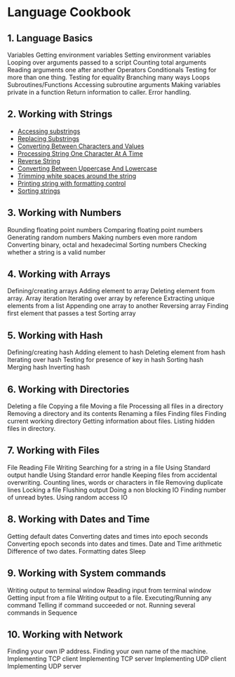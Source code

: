 # Language Cookbook

## 1. Language Basics
Variables
Getting environment variables
Setting environment variables
Looping over arguments passed to a script
Counting total arguments
Reading arguments one after another
Operators
Conditionals
Testing for more than one thing.
Testing for equality
Branching many ways
Loops
Subroutines/Functions
Accessing subroutine arguments
Making variables private in a function
Return information to caller.
Error handling.

## 2. Working with Strings 
* [Accessing substrings](Strings_AccessingSubstrings.md)
* [Replacing Substrings](Strings_ReplacingSubstrings.md)
* [Converting Between Characters and Values](Strings_ConvertingBetweenCharsAndValues.md)
* [Processing String One Character At A Time](String_ProcessingOneCharAtTime.md)
* [Reverse String](String_ReverseString.md)
* [Converting Between Uppercase And Lowercase](String_ConvertingCase.md)
* [Trimming white spaces around the string](String_TrimmingBlanks.md)
* [Printing string with formatting control](String_PrintStringWithFormatting.md)
* [Sorting strings](String_SortingString.md)

## 3. Working with Numbers
Rounding floating point numbers
Comparing floating point numbers
Generating random numbers
Making numbers even more random
Converting binary, octal and hexadecimal
Sorting numbers
Checking whether a string is a valid number

## 4. Working with Arrays
Defining/creating arrays
Adding element to array
Deleting element from array.
Array iteration
Iterating over array by reference
Extracting unique elements from a list
Appending one array to another
Reversing array
Finding first element that passes a test
Sorting array

## 5. Working with Hash
Defining/creating hash
Adding element to hash
Deleting element from hash
Iterating over hash
Testing for presence of key in hash
Sorting hash
Merging hash
Inverting hash

## 6. Working with Directories
Deleting a file
Copying a file
Moving a file
Processing all files in a directory
Removing a directory and its contents
Renaming a files
Finding files
Finding current working directory
Getting information about files.
Listing hidden files in directory.

## 7. Working with Files
File Reading
File Writing
Searching for a string in a file
Using Standard output handle
Using Standard error handle
Keeping files from accidental overwriting.
Counting lines, words or characters in file
Removing duplicate lines
Locking a file
Flushing output
Doing a non blocking IO
Finding number of unread bytes.
Using random access IO

## 8. Working with Dates and Time
Getting default dates
Converting dates and times into epoch seconds
Converting epoch seconds into dates and times.
Date and Time arithmetic
Difference of two dates.
Formatting dates
Sleep

## 9. Working with System commands
Writing output to terminal window
Reading input from terminal window
Getting input from a file
Writing output to a file.
Executing/Running any command
Telling if command succeeded or not.
Running several commands in Sequence

## 10. Working with Network
Finding your own IP address.
Finding your own name of the machine.
Implementing TCP client
Implementing TCP server
Implementing UDP client
Implementing UDP server

